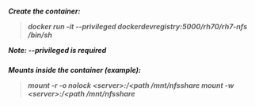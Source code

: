 <h5> Create the container:

>docker run -it --privileged dockerdevregistry:5000/rh70/rh7-nfs /bin/sh


Note: **--privileged** is required

<h5> Mounts inside the container (example):

  >mount -r -o nolock \<server>:/\<path  /mnt/nfsshare
  >mount -w \<server>:/\<path  /mnt/nfsshare

